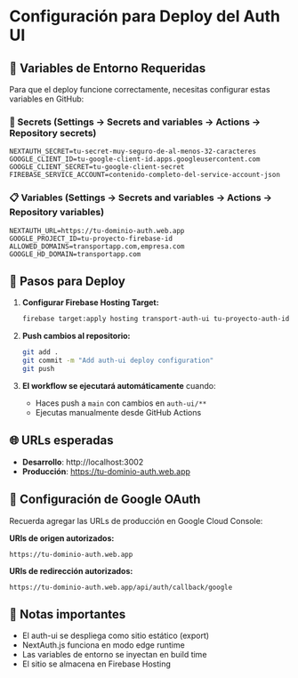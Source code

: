 # Configuración para Deploy del Auth UI

## 🔐 Variables de Entorno Requeridas

Para que el deploy funcione correctamente, necesitas configurar estas variables en GitHub:

### 🔑 Secrets (Settings → Secrets and variables → Actions → Repository secrets)

```
NEXTAUTH_SECRET=tu-secret-muy-seguro-de-al-menos-32-caracteres
GOOGLE_CLIENT_ID=tu-google-client-id.apps.googleusercontent.com  
GOOGLE_CLIENT_SECRET=tu-google-client-secret
FIREBASE_SERVICE_ACCOUNT=contenido-completo-del-service-account-json
```

### 📋 Variables (Settings → Secrets and variables → Actions → Repository variables)

```
NEXTAUTH_URL=https://tu-dominio-auth.web.app
GOOGLE_PROJECT_ID=tu-proyecto-firebase-id
ALLOWED_DOMAINS=transportapp.com,empresa.com
GOOGLE_HD_DOMAIN=transportapp.com
```

## 🚀 Pasos para Deploy

1. **Configurar Firebase Hosting Target:**
   ```bash
   firebase target:apply hosting transport-auth-ui tu-proyecto-auth-id
   ```

2. **Push cambios al repositorio:**
   ```bash
   git add .
   git commit -m "Add auth-ui deploy configuration"
   git push
   ```

3. **El workflow se ejecutará automáticamente** cuando:
   - Haces push a `main` con cambios en `auth-ui/**`
   - Ejecutas manualmente desde GitHub Actions

## 🌐 URLs esperadas

- **Desarrollo**: http://localhost:3002
- **Producción**: https://tu-dominio-auth.web.app

## 🔧 Configuración de Google OAuth

Recuerda agregar las URLs de producción en Google Cloud Console:

**URIs de origen autorizados:**
```
https://tu-dominio-auth.web.app
```

**URIs de redirección autorizados:**
```
https://tu-dominio-auth.web.app/api/auth/callback/google
```

## 📝 Notas importantes

- El auth-ui se despliega como sitio estático (export)
- NextAuth.js funciona en modo edge runtime
- Las variables de entorno se inyectan en build time
- El sitio se almacena en Firebase Hosting
